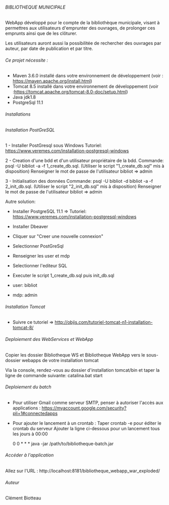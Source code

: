 ###### BIBLIOTHEQUE MUNICIPALE

WebApp développé pour le compte de la bibliothèque municipale, visant à permettres aux utilisateurs d'emprunter des ouvrages,
de prolonger ces emprunts ainsi que de les clôturer.

Les utilisateurs auront aussi la possibilitée de rechercher des ouvrages par auteur, par date de publication et par titre.

###### Ce projet nécessite :

- Maven 3.6.0 installé dans votre environnement de développement (voir : https://maven.apache.org/install.html)
- Tomcat 8.5 installé dans votre environnement de développement (voir :https://tomcat.apache.org/tomcat-8.0-doc/setup.html)
- Java jdk1.8
- PostgreSql 11.1

###### Installations

###### Installation PostGreSQL

1 - Installer PostGresql sous Windows
    Tutoriel: https://www.veremes.com/installation-postgresql-windows
    
2 - Creation d'une bdd et d'un utilisateur propriétaire de la bdd. 
    Commande: psql -U bibliot -a -f 1_create_db.sql. (Utiliser le script "1_create_db.sql" mis à disposition)
    Renseigner le mot de passe de l'utilisateur bibliot => admin

3 - Initialisation des données 
    Commande: psql -U bibliot -d bibliot -a -f 2_init_db.sql. (Utiliser le script "2_init_db.sql" mis à disposition)
    Renseigner le mot de passe de l'utilisateur bibliot => admin
    
Autre solution:

- Installer PostgreSQL 11.1 => Tutoriel: https://www.veremes.com/installation-postgresql-windows
- Installer Dbeaver
- Cliquer sur "Creer une nouvelle connexion"
- Selectionner PostGreSql
- Renseigner les user et mdp
- Selectionner l'editeur SQL
- Executer le script 1_create_db.sql puis init_db.sql

- user: bibliot 
- mdp: admin

###### Installation Tomcat

- Suivre ce tutoriel => http://objis.com/tutoriel-tomcat-n1-installation-tomcat-8/

###### Deploiement des WebServices et WebApp

Copier les dossier Bibliotheque WS et Bibliotheque WebApp  vers le sous-dossier webapps de votre installation tomcat

Via la console, rendez-vous au dossier d'installation tomcat/bin et taper la ligne de commande suivante:  catalina.bat start

###### Deploiement du batch

- Pour utiliser Gmail comme serveur SMTP, penser à autoriser l'accès aux applications  : https://myaccount.google.com/security?pli=1#connectedapps
- Pour ajouter le lancement à un crontab : 
    Taper crontab -e pour éditer le crontab du serveur
    Ajouter la ligne ci-dessous pour un lancement tous les jours à 00:00

    0 0 * * * java -jar /path/to/bibliotheque-batch.jar

###### Accéder à l'application

Allez sur l'URL : http://localhost:8181/bibliotheque_webapp_war_exploded/


###### Auteur
Clément Biotteau